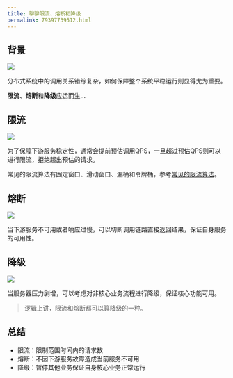 ```yaml
---
title: 聊聊限流、熔断和降级
permalink: 79397739512.html
---
```


## 背景

![](http://image.caojiantao.site:38080/aa6a07469223b0b061034c687b05e890.png)

分布式系统中的调用关系错综复杂，如何保障整个系统平稳运行则显得尤为重要。

**限流**、**熔断**和**降级**应运而生...

## 限流

![](http://image.caojiantao.site:38080/c9b79f54bf056461bddf2fc0e0b1c060.png)

为了保障下游服务稳定性，通常会提前预估调用QPS，一旦超过预估QPS则可以进行限流，拒绝超出预估的请求。

常见的限流算法有固定窗口、滑动窗口、漏桶和令牌桶，参考[常见的限流算法](http://blog.caojiantao.site/distribution/2022/02/23/current-limit.html)。

## 熔断

![](http://image.caojiantao.site:38080/4275c8df5959959232a8490196e94bc8.png)

当下游服务不可用或者响应过慢，可以切断调用链路直接返回结果，保证自身服务的可用性。

## 降级

![](http://image.caojiantao.site:38080/6414c541dbe32fcde138bc276a2e7c9a.png)

当服务器压力剧增，可以考虑对非核心业务流程进行降级，保证核心功能可用。

> 逻辑上讲，限流和熔断都可以算降级的一种。

## 总结

- 限流：限制范围时间内的请求数
- 熔断：不因下游服务故障造成当前服务不可用
- 降级：暂停其他业务保证自身核心业务正常运行